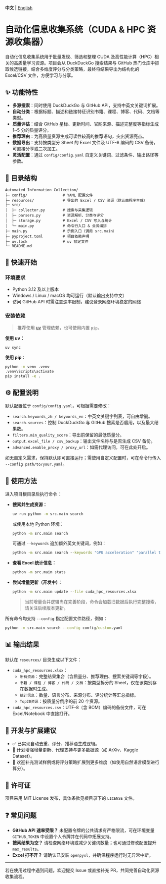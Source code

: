**中文** | [English](README-EN.md)

# 自动化信息收集系统（CUDA & HPC 资源收集器）

自动化信息收集系统用于批量发现、筛选和整理 CUDA 及高性能计算（HPC）相关的高质量学习资源。项目会从 DuckDuckGo 搜索结果与 GitHub 热门仓库中抓取候选链接，结合多维度评分与分类策略，最终将结果导出为结构化的 Excel/CSV 文件，方便学习与分享。

## ✨ 功能特性
- **多源搜索**：同时使用 DuckDuckGo 与 GitHub API，支持中英文关键词扩展。
- **自动分类**：根据标题、描述和链接特征识别书籍、课程、博客、代码、文档等类型。
- **质量评估**：结合 GitHub 星标、更新时间、官网来源、描述完整度等指标生成 1~5 分的质量评分。
- **推荐理由**：为高质量资源生成可读性较高的推荐语句，突出资源亮点。
- **数据导出**：支持按类型分 Sheet 的 Excel 文件及 UTF-8 编码的 CSV 备份，可直接分享或二次加工。
- **灵活配置**：通过 `config/config.yaml` 自定义关键词、过滤条件、输出路径等参数。

## 📁 目录结构
```
Automated Information Collection/
├─ config/                # YAML 配置文件
├─ resources/             # 导出的 Excel / CSV 资源（默认由程序生成）
├─ src/
│  ├─ collector.py        # 搜索与采集逻辑
│  ├─ parsers.py          # 资源解析、分类与评分
│  ├─ storage.py          # Excel / CSV 写入与统计
│  └─ main.py             # 命令行入口 & 业务编排
├─ main.py                # 示例入口（调用 src.main）
├─ pyproject.toml         # 项目依赖声明
├─ uv.lock                # uv 锁定文件
└─ README.md
```

## 🚀 快速开始
### 环境要求
- Python 3.12 及以上版本
- Windows / Linux / macOS 均可运行（默认输出支持中文）
- 访问 GitHub API 时需注意速率限制，建议登录网络环境稳定的网络

### 安装依赖
> 推荐使用 [uv](https://github.com/astral-sh/uv) 管理依赖，也可使用内置 `pip`。

**使用 uv：**
```cmd
uv sync
```

**使用 pip：**
```cmd
python -m venv .venv
.venv\Scripts\activate
pip install -e .
```

## ⚙️ 配置说明
默认配置位于 `config/config.yaml`，可根据需要修改：
- `search.keywords_zh / keywords_en`：中英文关键字列表，可自由增删。
- `search.sources`：控制 DuckDuckGo 与 GitHub 搜索是否启用，以及最大结果数。
- `filters.min_quality_score`：导出前保留的最低质量分。
- `output.excel_file / csv_backup`：输出文件名称与是否生成 CSV 备份。
- `advanced.enable_proxy / proxy_url`：如需代理访问，可在此处开启。

如无自定义需求，保持默认即可直接运行；需使用自定义配置时，可在命令行传入 `--config path/to/your.yaml`。

## 🧪 使用方法
进入项目根目录后执行命令：

- **搜索并生成资源：**
  ```cmd
  uv run python -m src.main search
  ```
  或使用本地 Python 环境：
  ```cmd
  python -m src.main search
  ```
  可通过 `--keywords` 追加额外英文关键词，例如：
  ```cmd
  python -m src.main search --keywords "GPU acceleration" "parallel training"
  ```

- **查看 Excel 统计信息：**
  ```cmd
  python -m src.main stats
  ```

- **尝试增量更新（开发中）：**
  ```cmd
  python -m src.main update --file cuda_hpc_resources.xlsx
  ```
  > 当前增量合并逻辑尚在完善阶段，命令会加载旧数据后执行完整搜索，请关注后续版本更新。

所有命令均支持 `--config` 指定配置文件路径，例如：
```cmd
python -m src.main search --config config/custom.yaml
```

## 📊 输出结果
默认在 `resources/` 目录生成以下文件：
- `cuda_hpc_resources.xlsx`：
  - `所有资源`：完整结果集合（含质量分、推荐理由、搜索关键词等字段）。
  - `书籍 / 课程 / 博客 / 代码 / 文档`：按类型拆分的 Sheet，仅在该类别存在数据时生成。
  - `统计信息`：数量、语言分布、来源分布、评分统计等汇总指标。
  - `Top20资源`：按质量分倒序的前 20 个资源。
- `cuda_hpc_resources.csv`：UTF-8（含 BOM）编码的备份文件，可在 Excel/Notebook 中直接打开。

## 🔧 开发与扩展建议
- ✅ 已实现自动去重、评分、推荐语生成逻辑。
- 🚧 计划增强增量更新、代理支持与更多数据源（如 ArXiv、Kaggle Dataset）。
- 🧪 欢迎补充测试样例或将评分策略扩展到更多维度（如使用自然语言模型进行算分）。

## 📄 许可证
项目采用 MIT License 发布，具体条款见根目录下的 `LICENSE` 文件。

## ❓ 常见问题
- **GitHub API 速率受限？** 未配置令牌的公共请求有严格限流，可在环境变量 `GITHUB_TOKEN` 中设置个人令牌并在代码中拓展支持。
- **搜索结果为空？** 请检查网络环境或减少关键词数量；也可通过修改配置提升 `max_results`。
- **Excel 打不开？** 请确认已安装 `openpyxl`，并确保程序运行时无异常中断。

---

若在使用过程中遇到问题，欢迎提交 Issue 或直接补充 PR，共同完善自动化资源收集流程。